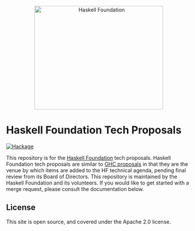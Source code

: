 <p align="center">
<img src="https://haskellfoundation.github.io/static/images/logos/hf-logo-alpha.png" width="350" height="282" alt="Haskell Foundation" title="Haskell Foundation">
</p>

# Haskell Foundation Tech Proposals

[![Hackage](https://img.shields.io/static/v1?label=Haskell%20Foundation&message=official&color=purple&style=for-the-badge)](https://haskell.foundation)

This repository is for the [Haskell Foundation](https://haskell.foundation) tech proposals. Haskell Foundation tech proposals are similar to [GHC proposals](https://github.com/ghc-proposals/ghc-proposals) in that they are the venue by which items are added to the HF technical agenda, pending final review from its Board of Directors. This repository is maintained by the Haskell Foundation and its volunteers. If you would like to get started with a merge request, please consult the documentation below.

## License

This site is open source, and covered under the Apache 2.0 license.
